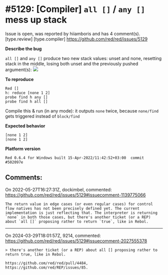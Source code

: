 
#5129: [Compiler] `all []` / `any []` mess up stack
================================================================================
Issue is open, was reported by hiiamboris and has 4 comment(s).
[type.review] [type.compiler]
<https://github.com/red/red/issues/5129>

**Describe the bug**

`all []` and `any []` produce two new stack values: unset and none, resetting stack in the middle, losing both unset and the previously pushed argument(s):
![](https://i.gyazo.com/4ea628675086af4bc786bccde35ee10a.png)

**To reproduce**
```
Red []
h: reduce [none 1 2]
probe find h any [] 
probe find h all []
```
Compile this & run (in any mode): it outputs `none` twice, because `none/find` gets triggered instead of `block/find`

**Expected behavior**
```
[none 1 2]
[none 1 2]
```

**Platform version**
```
Red 0.6.4 for Windows built 15-Apr-2022/11:42:52+03:00  commit #502097e
```



Comments:
--------------------------------------------------------------------------------

On 2022-05-27T16:27:31Z, dockimbel, commented:
<https://github.com/red/red/issues/5129#issuecomment-1139775066>

    The return value in edge cases (or even regular cases) for control flow natives has not been precisely defined yet. The current implementation is just reflecting that. The interpreter is returning `none` in both those cases, but there's another ticket (or a REP) about `all []` proposing rather to return `true`, like in Rebol.

--------------------------------------------------------------------------------

On 2024-03-29T18:01:57Z, 9214, commented:
<https://github.com/red/red/issues/5129#issuecomment-2027555378>

    > there's another ticket (or a REP) about all [] proposing rather to return true, like in Rebol.
    
    https://github.com/red/red/pull/4484, https://github.com/red/REP/issues/85.


